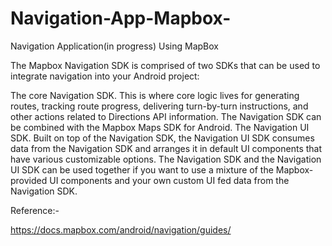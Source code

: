 # Navigation-App-Mapbox-

Navigation Application(in progress) Using MapBox

The Mapbox Navigation SDK is comprised of two SDKs that can be used to integrate navigation into your Android project:

The core Navigation SDK. This is where core logic lives for generating routes, tracking route progress, delivering turn-by-turn instructions, and other actions related to Directions API information. The Navigation SDK can be combined with the Mapbox Maps SDK for Android.
The Navigation UI SDK. Built on top of the Navigation SDK, the Navigation UI SDK consumes data from the Navigation SDK and arranges it in default UI components that have various customizable options.
The Navigation SDK and the Navigation UI SDK can be used together if you want to use a mixture of the Mapbox-provided UI components and your own custom UI fed data from the Navigation SDK.

Reference:-

https://docs.mapbox.com/android/navigation/guides/
